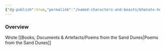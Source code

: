 ```yaml
---
{"dg-publish":true,"permalink":"/named-characters-and-beasts/khanate-hester/","tags":["NPC"],"updated":"2024-12-31T19:55:45.182+00:00"}
---
```



### Overview
Wrote [[Books, Documents & Artefacts/Poems from the Sand Dunes\|Poems from the Sand Dunes]] 